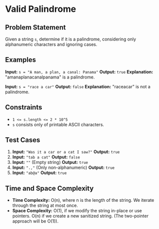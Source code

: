 # Valid Palindrome

## Problem Statement

Given a string `s`, determine if it is a palindrome, considering only alphanumeric characters and ignoring cases.

## Examples

**Input:** `s = "A man, a plan, a canal: Panama"`
**Output:** `true`
**Explanation:** "amanaplanacanalpanama" is a palindrome.

**Input:** `s = "race a car"`
**Output:** `false`
**Explanation:** "raceacar" is not a palindrome.

## Constraints

- `1 <= s.length <= 2 * 10^5`
- `s` consists only of printable ASCII characters.

## Test Cases

1.  **Input:** `"Was it a car or a cat I saw?"`
    **Output:** `true`
2.  **Input:** `"tab a cat"`
    **Output:** `false`
3.  **Input:** `""` (Empty string)
    **Output:** `true`
4.  **Input:** `".,"` (Only non-alphanumeric)
    **Output:** `true`
5.  **Input:** `"ab@a"`
    **Output:** `true`

## Time and Space Complexity

- **Time Complexity:** O(n), where n is the length of the string. We iterate through the string at most once.
- **Space Complexity:** O(1), if we modify the string in-place or use pointers. O(n) if we create a new sanitized string. (The two-pointer approach will be O(1)).
